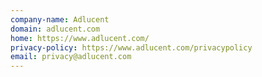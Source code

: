 ```yaml
---
company-name: Adlucent
domain: adlucent.com
home: https://www.adlucent.com/
privacy-policy: https://www.adlucent.com/privacypolicy
email: privacy@adlucent.com
---
```




